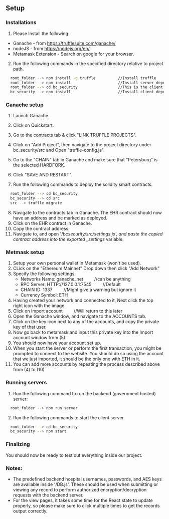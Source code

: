 ## Setup

### Installations

1. Please Install the following:

- Ganache - from https://trufflesuite.com/ganache/
- nodeJS - from https://nodejs.org/en/
- Metamask Extension - Search on google for your browser.

2. Run the following commands in the specified directory relative to project path.

```bash
  root_folder --> npm install -g truffle          //Install truffle
  root_folder --> npm install                     //Install server dependencies
  root_folder --> cd bc_security                  //This is the client folder
  bc_security --> npm install                     //Install client dependencies
```

### Ganache setup

1. Launch Ganache.
2. Click on Quickstart.
3. Go to the contracts tab & click "LINK TRUFFLE PROJECTS".
4. Click on "Add Project", then navigate to the project directory under bc_security/src and Open "truffle-config.js".
5. Go to the "CHAIN" tab in Ganache and make sure that "Petersburg" is the selected HARDFORK.
6. Click "SAVE AND RESTART".

7. Run the following commands to deploy the solidity smart contracts.

```bash
  root_folder --> cd bc_security
  bc_security --> cd src
  src --> truffle migrate
```

8. Navigate to the contracts tab in Ganache. The EHR contract should now have an address and be marked as deployed.
9. Click on the EHR contract in Ganache.
10. Copy the contract address.
11. Navigate to, and open '/bc*security/src/settings.js', and paste the copied contract address into the exported \_settings* variable.

### Metmask setup

1. Setup your own personal wallet in Metamask (won't be used).
2. CLick on the "Ethereum Mainnet" Drop down then click "Add Network"
3. Specify the following settings:
   - Networks Name: ganache_net &nbsp;&nbsp;&nbsp;&nbsp;&nbsp;&nbsp;&nbsp;&nbsp;//can be anything
   - RPC Server: HTTP://127.0.0.1:7545 &nbsp;&nbsp;&nbsp;&nbsp;&nbsp;&nbsp;&nbsp;&nbsp;//Default
   - CHAIN ID: 1337 &nbsp;&nbsp;&nbsp;&nbsp;&nbsp;&nbsp;&nbsp;&nbsp;//Might give a warning but ignore it
   - Currency Symbol: ETH
4. Having created your network and connected to it, Next click the top right icon with the image.
5. Click on Import account &nbsp;&nbsp;&nbsp;&nbsp;&nbsp;&nbsp;&nbsp;&nbsp;//Will return to this later
6. Open the Ganache window, and navigate to the ACCOUNTS tab.
7. Click on the key icon next to any of the accounts, and copy the private key of that user.
8. Now go back to metamask and input this private key into the Import account window from (5).
9. You should now have your account set up.
10. When you start the server or perform the first transaction, you might be prompted to connect to the website. You should do so using the account that we just imported, it should be the only one with ETH in it.
11. You can add more accounts by repeating the process described above from (4) to (10)

### Running servers

1. Run the following command to run the backend (government hosted) server:

```bash
  root_folder --> npm run server
```

2. Run the following commands to start the client server.

```bash
  root_folder --> cd bc_security
  bc_security --> npm start
```

### Finalizing

You should now be ready to test out everything inside our project.

### Notes:

- The predefined backend hospital usernames, passwords, and AES keys are available inside '/DB.js'. These should be used when submitting or viewing any record to perform authorized encryption/decryption requests with the backend server.
- For the view pages, it takes some time for the React state to update properly, so please make sure to click multiple times to get the records output correctly.
